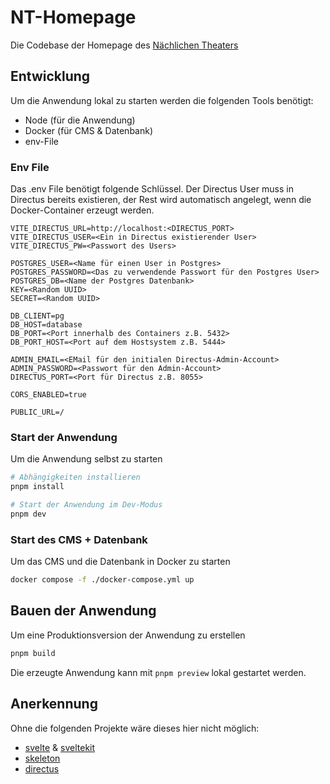 # NT-Homepage

Die Codebase der Homepage des [Nächlichen Theaters](https://www.naechtlichestheater.de)

## Entwicklung

Um die Anwendung lokal zu starten werden die folgenden Tools benötigt:

- Node (für die Anwendung)
- Docker (für CMS & Datenbank)
- env-File

### Env File

Das .env File benötigt folgende Schlüssel. Der Directus User muss in Directus bereits existieren, der Rest wird automatisch angelegt, wenn die Docker-Container erzeugt werden.

```text
VITE_DIRECTUS_URL=http://localhost:<DIRECTUS_PORT>
VITE_DIRECTUS_USER=<Ein in Directus existierender User>
VITE_DIRECTUS_PW=<Passwort des Users>

POSTGRES_USER=<Name für einen User in Postgres>
POSTGRES_PASSWORD=<Das zu verwendende Passwort für den Postgres User>
POSTGRES_DB=<Name der Postgres Datenbank>
KEY=<Random UUID>
SECRET=<Random UUID>

DB_CLIENT=pg
DB_HOST=database
DB_PORT=<Port innerhalb des Containers z.B. 5432>
DB_PORT_HOST=<Port auf dem Hostsystem z.B. 5444>

ADMIN_EMAIL=<EMail für den initialen Directus-Admin-Account>
ADMIN_PASSWORD=<Passwort für den Admin-Account>
DIRECTUS_PORT=<Port für Directus z.B. 8055>

CORS_ENABLED=true

PUBLIC_URL=/
```

### Start der Anwendung

Um die Anwendung selbst zu starten

```bash
# Abhängigkeiten installieren
pnpm install

# Start der Anwendung im Dev-Modus
pnpm dev
```

### Start des CMS + Datenbank

Um das CMS und die Datenbank in Docker zu starten

```bash
docker compose -f ./docker-compose.yml up
```

## Bauen der Anwendung

Um eine Produktionsversion der Anwendung zu erstellen

```bash
pnpm build
```

Die erzeugte Anwendung kann mit `pnpm preview` lokal gestartet werden.

## Anerkennung

Ohne die folgenden Projekte wäre dieses hier nicht möglich:

- [svelte](https://svelte.dev/) & [sveltekit](https://kit.svelte.dev/)
- [skeleton](https://www.skeleton.dev)
- [directus](https://directus.io/)
